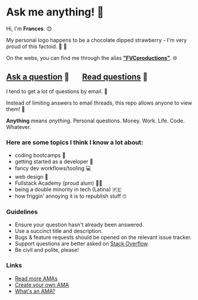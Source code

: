 # Ask me anything! 🎉

Hi, I'm **Frances**. 😊

My personal logo happens to be a chocolate dipped strawberry - I'm very proud of this factoid. 🍓 🍫

On the webs, you can find me through the alias **["FVCproductions"](https://www.google.com/search?q=fvcproductions)**. 🌐

## [Ask a question](../../issues/new) 💬 &nbsp; &nbsp; &nbsp; [Read questions](../../issues?utf8=%E2%9C%93&q=is%3Aissue%20is%3Aclosed%20sort%3Aupdated-desc%20-label%3Ahidden) 📖

I tend to get a lot of questions by email. 📨

Instead of limiting answers to email threads, this repo allows anyone to view them! 👀

**Anything** means *anything*. Personal questions. Money. Work. Life. Code. Whatever.

### Here are some topics I think I know a lot about:
- coding bootcamps 🎒
- getting started as a developer 🍏
- fancy dev workflows/tooling 💻
- web design 🎨
- Fullstack Academy (proud alum) 🖖🏽
- being a double minority in tech (Latina) 🇵🇪
- how friggin' annoying it is to republish stuff 🙄

### Guidelines

- Ensure your question hasn't already been answered.
- Use a succinct title and description.
- Bugs & feature requests should be opened on the relevant issue tracker.
- Support questions are better asked on [Stack Overflow](http://stackoverflow.com).
- Be civil and polite, please!

### Links

- [Read more AMAs](https://github.com/sindresorhus/amas)
- [Create your own AMA](https://github.com/sindresorhus/amas/blob/master/create-ama.md)
- [What's an AMA?](https://en.wikipedia.org/wiki/Reddit#IAmA_and_AMA)
